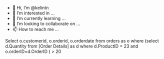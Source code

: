 - 👋 Hi, I’m @kelintn
- 👀 I’m interested in ...
- 🌱 I’m currently learning ...
- 💞️ I’m looking to collaborate on ...
- 📫 How to reach me ...

Select  o.customerid, o.orderid, o.orderdate from orders as o
where
(select d.Quantity from [Order Details] as d 
  where d.ProductID = 23 and o.orderID=d.OrderID ) > 20


